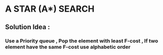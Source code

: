 # A STAR (A*) SEARCH 
## Solution Idea :
### Use a Priority queue , Pop the element with least F-cost , If two element have the same F-cost use alphabetic order

